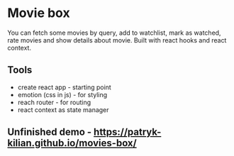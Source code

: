 # Movie box

You can fetch some movies by query, add to watchlist, mark as watched, rate movies and show details about movie.
Built with react hooks and react context.

## Tools

- create react app - starting point
- emotion (css in js) - for styling
- reach router - for routing
- react context as state manager

## Unfinished demo - https://patryk-kilian.github.io/movies-box/
